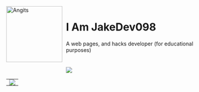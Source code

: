
<img width="150" height="150" align="left" style="float: left; margin: 0 10px 0 0;" alt="Angits" src="https://avatars.githubusercontent.com/u/138416304?v=4">

# I Am JakeDev098

A web pages, and hacks developer (for educational purposes)

<div align="auto" style="display: inline-block;">
    <h3 align="auto"></h1>
        <img src="https://skillicons.dev/icons?i=javascript,py,css,html,lua,vscode&perline=4" />
</div>

<table>
    <tr>
       <td align="center" style="padding: 0; width: 50%;">
          <img
             align="center"
             style="padding: 0;"
             src="https://github-readme-stats.vercel.app/api/?username=JakeDev098&show_icons=true&title_color=4F8CC9&text_color=9f9f9f&bg_color=00000000&hide_border=true&icon_color=4F8CC9&hide_title=true&count_private=true"
          />
       </td>
    </tr>
</table>

